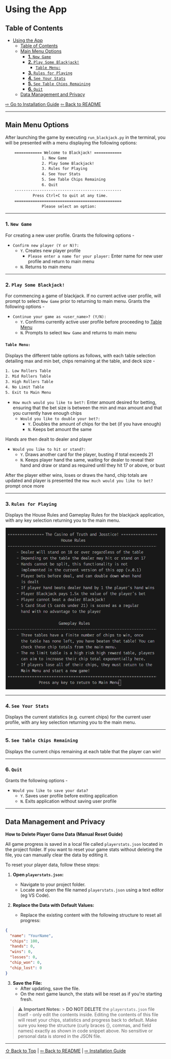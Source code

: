 # Using the App

## Table of Contents

- [Using the App](#using-the-app)
  - [Table of Contents](#table-of-contents)
  - [Main Menu Options](#main-menu-options)
    - [**1.** `New Game`](#1-new-game)
    - [**2.** `Play Some Blackjack!`](#2-play-some-blackjack)
      - [`Table Menu:`](#table-menu)
    - [**3.** `Rules for Playing`](#3-rules-for-playing)
    - [**4.** `See Your Stats`](#4-see-your-stats)
    - [**5.** `See Table Chips Remaining`](#5-see-table-chips-remaining)
    - [**6.** `Quit`](#6-quit)
  - [Data Management and Privacy](#data-management-and-privacy)

[⇨ Go to Installation Guide](./INSTALLATION.md)
[⇦ Back to README](./readme.md)

---

## Main Menu Options

After launching the game by executing `run_blackjack.py` in the terminal, you will be presented with a menu displaying the following options:

```bash
    ============ Welcome to Blackjack! ============
                1. New Game
                2. Play Some Blackjack!
                3. Rules for Playing
                4. See Your Stats
                5. See Table Chips Remaining
                6. Quit
    -----------------------------------------------
            Press Ctrl+C to quit at any time.
    ===============================================
                Please select an option:
```

---

### **1.** `New Game`

For creating a new user profile. Grants the following options -

- `Confirm new player (Y or N)?:`
  - `Y`. Creates new player profile
    - `Please enter a name for your player:` Enter name for new user profile and return to main menu
  - `N`. Returns to main menu

---

### **2.** `Play Some Blackjack!`

For commencing a game of blackjack. If no current active user profile, will prompt to select `New Game` prior to returning to main menu. Grants the following options -

- `Continue your game as <user_name>? (Y/N):`
  - `Y`. Confirms currently active user profile before proceeding to [Table Menu](#table-menu)
  - `N`. Prompts to select `New Game` and returns to main menu

#### `Table Menu:`

Displays the different table options as follows, with each table selection detailing max and min bet, chips remaining at the table, and deck size -

```bash
1. Low Rollers Table
2. Mid Rollers Table
3. High Rollers Table
4. No Limit Table
5. Exit to Main Menu
```

- `How much would you like to bet?:` Enter amount desired for betting, ensuring that the bet size is between the min and max amount and that you currently have enough chips
  - `Would you like to double your bet?:`
    - `Y`. Doubles the amount of chips for the bet (if you have enough)
    - `N`. Keeps bet amount the same

Hands are then dealt to dealer and player

- `Would you like to hit or stand?:`
  - `Y`. Draws another card for the player, busting if total exceeds 21
  - `N`. Keeps player hand the same, waiting for dealer to reveal their hand and draw or stand as required until they hit 17 or above, or bust

After the player either wins, loses or draws the hand, chip totals are updated and player is presented the `How much would you like to bet?` prompt once more

---

### **3.** `Rules for Playing`

Displays the House Rules and Gameplay Rules for the blackjack application, with any key selection returning you to the main menu.

![House Rules and Gameplay Rules](/images/house-gameplay-rules.png "House Rules and Gameplay Rules")

---

### **4.** `See Your Stats`

Displays the current statistics (e.g. current chips) for the current user profile, with any key selection returning you to the main menu.

---

### **5.** `See Table Chips Remaining`

Displays the current chips remaining at each table that the player can win!

---

### **6.** `Quit`

Grants the following options -

- `Would you like to save your data?`
  - `Y`. Saves user profile before exiting application
  - `N`. Exits application without saving user profile

---

## Data Management and Privacy

**How to Delete Player Game Data (Manual Reset Guide)**

All game progress is saved in a local file called `playerstats.json` located in the project folder.
If you want to reset your game stats without deleting the file, you can manually clear the data by editing it.

To reset your player data, follow these steps:

1. **Open `playerstats.json`:**

   - Navigate to your project folder.
   - Locate and open the file named `playerstats.json` using a text editor (eg VS Code).

2. **Replace the Data with Default Values:**
   - Replace the existing content with the following structure to reset all progress:

```json
{
  "name": "YourName",
  "chips": 100,
  "hands": 0,
  "wins": 0,
  "losses": 0,
  "chip_won": 0,
  "chip_lost": 0
}
```

3. **Save the File:**
   - After updating, save the file.
   - On the next game launch, the stats will be reset as if you're starting fresh.

> ⚠️ **Important Notes:** > **DO NOT DELETE** the `playerstats.json` file itself - only edit the contents inside.
> Editing the contents of this file will reset your chips, statistics and progress back to default.
> Make sure you keep the structure (curly braces {}, commas, and field names) exactly as shown in code snippet above.
> No sensitive or personal data is stored in the JSON file.

---

[⇧ Back to Top](#usage-instructions) | [⇦ Back to README](./readme.md) | [⇨ Installation Guide](./INSTALLATION.md)
